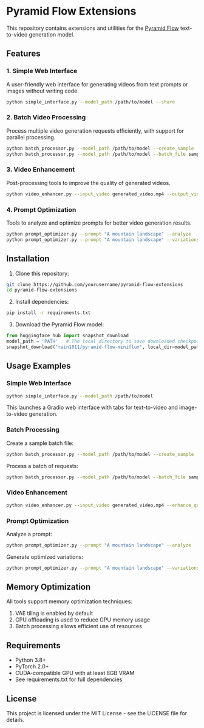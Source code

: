 # Pyramid Flow Extensions

This repository contains extensions and utilities for the [Pyramid Flow](https://github.com/jy0205/Pyramid-Flow) text-to-video generation model.

## Features

### 1. Simple Web Interface
A user-friendly web interface for generating videos from text prompts or images without writing code.

```bash
python simple_interface.py --model_path /path/to/model --share
```

### 2. Batch Video Processing
Process multiple video generation requests efficiently, with support for parallel processing.

```bash
python batch_processor.py --model_path /path/to/model --create_sample
python batch_processor.py --model_path /path/to/model --batch_file sample_batch.json
```

### 3. Video Enhancement
Post-processing tools to improve the quality of generated videos.

```bash
python video_enhancer.py --input_video generated_video.mp4 --output_video enhanced_video.mp4 --color_grading cinematic --interpolate
```

### 4. Prompt Optimization
Tools to analyze and optimize prompts for better video generation results.

```bash
python prompt_optimizer.py --prompt "A mountain landscape" --analyze
python prompt_optimizer.py --prompt "A mountain landscape" --variations 3
```

## Installation

1. Clone this repository:
```bash
git clone https://github.com/yourusername/pyramid-flow-extensions
cd pyramid-flow-extensions
```

2. Install dependencies:
```bash
pip install -r requirements.txt
```

3. Download the Pyramid Flow model:
```python
from huggingface_hub import snapshot_download
model_path = 'PATH'   # The local directory to save downloaded checkpoint
snapshot_download("rain1011/pyramid-flow-miniflux", local_dir=model_path, local_dir_use_symlinks=False, repo_type='model')
```

## Usage Examples

### Simple Web Interface

```bash
python simple_interface.py --model_path /path/to/model
```

This launches a Gradio web interface with tabs for text-to-video and image-to-video generation.

### Batch Processing

Create a sample batch file:
```bash
python batch_processor.py --model_path /path/to/model --create_sample
```

Process a batch of requests:
```bash
python batch_processor.py --model_path /path/to/model --batch_file sample_batch.json --workers 1
```

### Video Enhancement

```bash
python video_enhancer.py --input_video generated_video.mp4 --enhance_quality --temporal_smoothing --color_grading cinematic
```

### Prompt Optimization

Analyze a prompt:
```bash
python prompt_optimizer.py --prompt "A mountain landscape" --analyze
```

Generate optimized variations:
```bash
python prompt_optimizer.py --prompt "A mountain landscape" --variations 3
```

## Memory Optimization

All tools support memory optimization techniques:

1. VAE tiling is enabled by default
2. CPU offloading is used to reduce GPU memory usage
3. Batch processing allows efficient use of resources

## Requirements

- Python 3.8+
- PyTorch 2.0+
- CUDA-compatible GPU with at least 8GB VRAM
- See requirements.txt for full dependencies

## License

This project is licensed under the MIT License - see the LICENSE file for details.